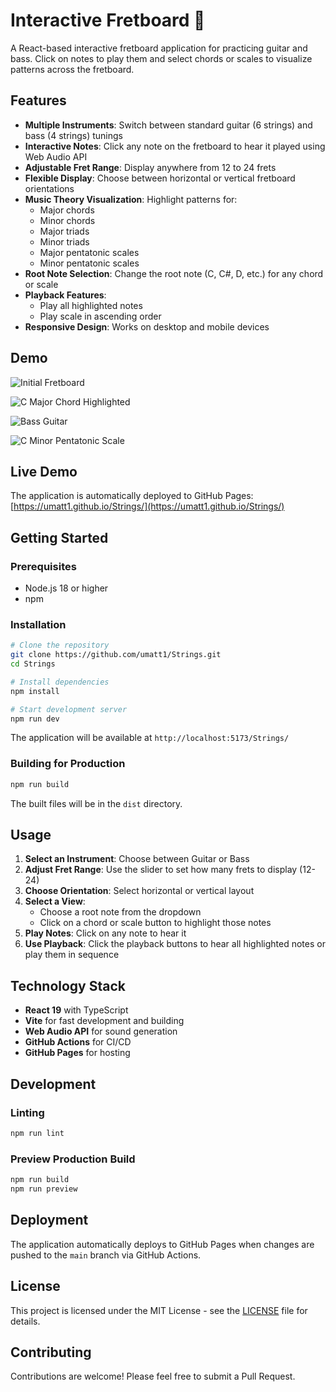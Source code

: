 # Interactive Fretboard 🎸

A React-based interactive fretboard application for practicing guitar and bass. Click on notes to play them and select chords or scales to visualize patterns across the fretboard.

## Features

- **Multiple Instruments**: Switch between standard guitar (6 strings) and bass (4 strings) tunings
- **Interactive Notes**: Click any note on the fretboard to hear it played using Web Audio API
- **Adjustable Fret Range**: Display anywhere from 12 to 24 frets
- **Flexible Display**: Choose between horizontal or vertical fretboard orientations
- **Music Theory Visualization**: Highlight patterns for:
  - Major chords
  - Minor chords
  - Major triads
  - Minor triads
  - Major pentatonic scales
  - Minor pentatonic scales
- **Root Note Selection**: Change the root note (C, C#, D, etc.) for any chord or scale
- **Playback Features**:
  - Play all highlighted notes
  - Play scale in ascending order
- **Responsive Design**: Works on desktop and mobile devices

## Demo

![Initial Fretboard](https://github.com/user-attachments/assets/4aadd520-43a7-409f-aaf8-37bf52a2c967)

![C Major Chord Highlighted](https://github.com/user-attachments/assets/345e9516-aa4b-49c9-8abe-5b1b85e162c7)

![Bass Guitar](https://github.com/user-attachments/assets/6d295112-5a0f-4f23-8ffd-a90aef647c1c)

![C Minor Pentatonic Scale](https://github.com/user-attachments/assets/51643f1e-6681-4115-8f66-904371ec7308)

## Live Demo

The application is automatically deployed to GitHub Pages: [https://umatt1.github.io/Strings/](https://umatt1.github.io/Strings/)

## Getting Started

### Prerequisites

- Node.js 18 or higher
- npm

### Installation

```bash
# Clone the repository
git clone https://github.com/umatt1/Strings.git
cd Strings

# Install dependencies
npm install

# Start development server
npm run dev
```

The application will be available at `http://localhost:5173/Strings/`

### Building for Production

```bash
npm run build
```

The built files will be in the `dist` directory.

## Usage

1. **Select an Instrument**: Choose between Guitar or Bass
2. **Adjust Fret Range**: Use the slider to set how many frets to display (12-24)
3. **Choose Orientation**: Select horizontal or vertical layout
4. **Select a View**: 
   - Choose a root note from the dropdown
   - Click on a chord or scale button to highlight those notes
5. **Play Notes**: Click on any note to hear it
6. **Use Playback**: Click the playback buttons to hear all highlighted notes or play them in sequence

## Technology Stack

- **React 19** with TypeScript
- **Vite** for fast development and building
- **Web Audio API** for sound generation
- **GitHub Actions** for CI/CD
- **GitHub Pages** for hosting

## Development

### Linting

```bash
npm run lint
```

### Preview Production Build

```bash
npm run build
npm run preview
```

## Deployment

The application automatically deploys to GitHub Pages when changes are pushed to the `main` branch via GitHub Actions.

## License

This project is licensed under the MIT License - see the [LICENSE](LICENSE) file for details.

## Contributing

Contributions are welcome! Please feel free to submit a Pull Request.
